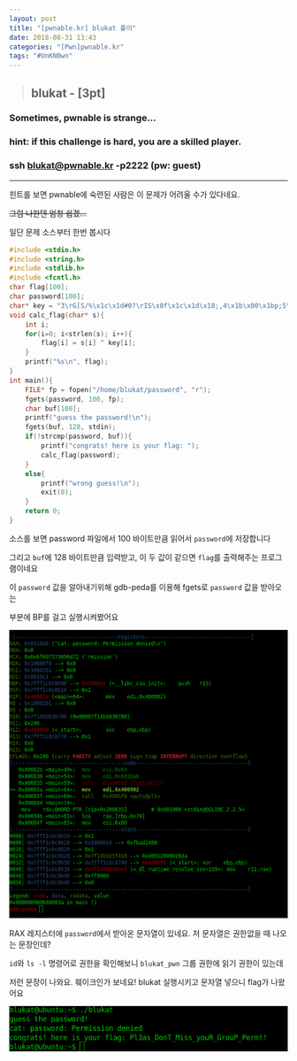 ```yaml
---
layout: post
title: "[pwnable.kr] blukat 풀이"
date: 2018-08-31 13:43
categories: "[Pwn]pwnable.kr"
tags: "#UnKN0wn"
---
```

>## blukat - [3pt]
### Sometimes, pwnable is strange...
### hint: if this challenge is hard, you are a skilled player.<br>
### ssh blukat@pwnable.kr -p2222 (pw: guest)

---

힌트를 보면 pwnable에 숙련된 사람은 이 문제가 어려울 수가 있다네요.

~~그럼 나한텐 엄청 쉽겠...~~

일단 문제 소스부터 한번 봅시다

```c
#include <stdio.h>
#include <string.h>
#include <stdlib.h>
#include <fcntl.h>
char flag[100];
char password[100];
char* key = "3\rG[S/%\x1c\x1d#0?\rIS\x0f\x1c\x1d\x18;,4\x1b\x00\x1bp;5\x0b\x1b\x08\x45+";
void calc_flag(char* s){
	int i;
	for(i=0; i<strlen(s); i++){
		flag[i] = s[i] ^ key[i];
	}
	printf("%s\n", flag);
}
int main(){
	FILE* fp = fopen("/home/blukat/password", "r");
	fgets(password, 100, fp);
	char buf[100];
	printf("guess the password!\n");
	fgets(buf, 128, stdin);
	if(!strcmp(password, buf)){
		printf("congrats! here is your flag: ");
		calc_flag(password);
	}
	else{
		printf("wrong guess!\n");
		exit(0);
	}
	return 0;
}
```

소스를 보면 password 파일에서 100 바이트만큼 읽어서 `password`에 저장합니다

그리고 `buf`에 128 바이트만큼 입력받고, 이 두 값이 같으면 `flag`를 출력해주는 프로그램이네요

이 `password` 값을 알아내기위해 gdb-peda를 이용해 fgets로 `password` 값을 받아오는

부분에 BP를 걸고 실행시켜봤어요

![gdb_peda](/pic/pwnable_kr/blukat/gdb_peda_blukat.png)

RAX 레지스터에 `password`에서 받아온 문자열이 있네요. 저 문자열은 권한없을 때 나오는 문장인데?

`id`와 `ls -l` 명령어로 권한을 확인해보니 `blukat_pwn` 그룹 권한에 읽기 권한이 있는데

저런 문장이 나와요. 훼이크인가 보네요! blukat 실행시키고 문자열 넣으니 flag가 나왔어요

![flag_blukat](/pic/pwnable_kr/blukat/flag_blukat.png)



